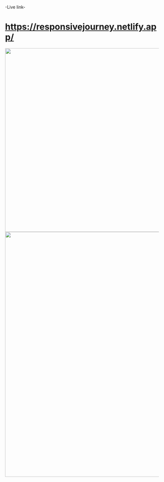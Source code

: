 
-Live link-



 # https://responsivejourney.netlify.app/
<div align=center>
<img src="https://user-images.githubusercontent.com/47979970/216446496-44d63470-fad5-46eb-bdfd-12178b897daa.png" width="800" height="600">

<img src="https://user-images.githubusercontent.com/47979970/216446499-f6bdd2a8-cfd2-4284-9ce0-d2693364c920.png" width="600" height="800">


  </div>

